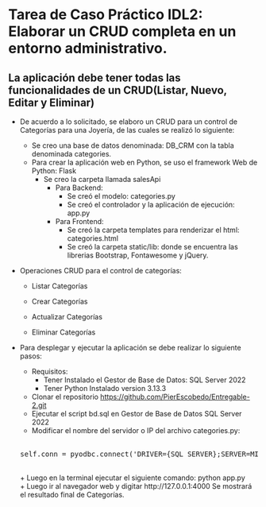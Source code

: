 <h1>Tarea de Caso Práctico IDL2: Elaborar un CRUD completa en un entorno administrativo.</h1>
<h2>La aplicación debe tener todas las funcionalidades de un CRUD(Listar, Nuevo, Editar y Eliminar)</h2>

- De acuerdo a lo solicitado, se elaboro un CRUD para un control de Categorías para una Joyería, de las cuales se realizó lo siguiente:
	+ Se creo una base de datos denominada: DB_CRM con la tabla denominada categories.    
	+ Para crear la aplicación web en Python, se uso el framework Web de Python: Flask
        - Se creo la carpeta llamada salesApi
            + Para Backend:
                - Se creó el modelo: categories.py
                - Se creó el controlador y la aplicación de ejecución: app.py
            + Para Frontend:
                - Se creó la carpeta templates para renderizar el html: categories.html
                - Se creó la carpeta static/lib: donde se encuentra las librerias Bootstrap, Fontawesome y jQuery.

- Operaciones CRUD para el control de categorías:
	+ Listar Categorías
        
    + Crear Categorías
    
    + Actualizar Categorías
    
    + Eliminar Categorías
    
- Para desplegar y ejecutar la aplicación se debe realizar lo siguiente pasos:
    + Requisitos:
        - Tener Instalado el Gestor de Base de Datos: SQL Server 2022
        - Tener Python Instalado version 3.13.3
	+ Clonar el repositorio <https://github.com/PierEscobedo/Entregable-2.git>
    + Ejecutar el script bd.sql en Gestor de Base de Datos SQL Server 2022
    + Modificar el nombre del servidor o IP del archivo categories.py: 
    <br />
    <pre>self.conn = pyodbc.connect('DRIVER={SQL SERVER};SERVER=MI_SERVER;DATABASE=DB_CRM;')</pre>
	<br />
    + Luego en la terminal ejecutar el siguiente comando: python app.py
    <br />
	+ Luego ir al navegador web y digitar http://127.0.0.1:4000
    Se mostrará el resultado final de Categorías.
   
